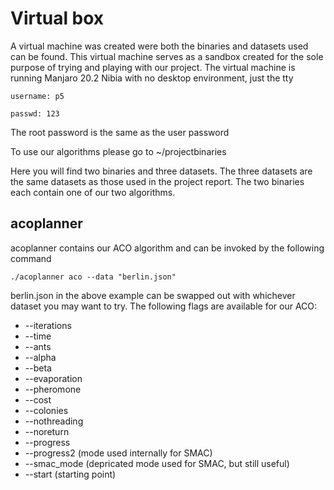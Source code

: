 # Virtual box
A virtual machine was created were both the binaries and datasets used can be found.
This virtual machine serves as a sandbox created for the sole purpose of trying and playing with our project.
The virtual machine is running Manjaro 20.2 Nibia with no desktop environment, just the tty

```username: p5```

```passwd: 123```

The root password is the same as the user password

To use our algorithms please go to ~/projectbinaries

Here you will find two binaries and three datasets.
The three datasets are the same datasets as those used in the project report.
The two binaries each contain one of our two algorithms.

## acoplanner
acoplanner contains our ACO algorithm and can be invoked by the following command

```./acoplanner aco --data "berlin.json"```

berlin.json in the above example can be swapped out with whichever dataset you may want to try.
The following flags are available for our ACO:
- --iterations
- --time
- --ants
- --alpha
- --beta
- --evaporation
- --pheromone
- --cost
- --colonies
- --nothreading
- --noreturn
- --progress
- --progress2 (mode used internally for SMAC)
- --smac_mode (depricated mode used for SMAC, but still useful)
- --start (starting point)
